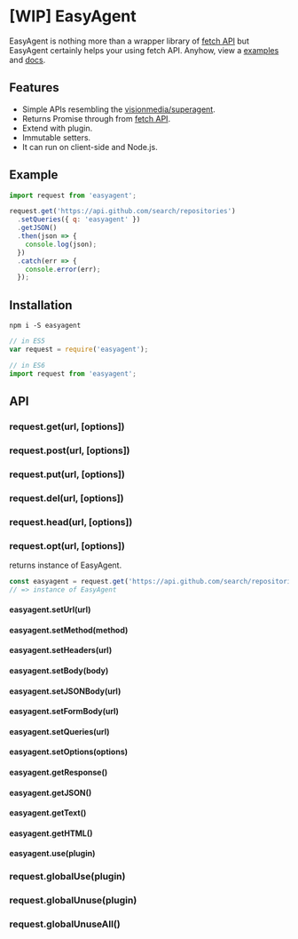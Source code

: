 # [WIP] EasyAgent

EasyAgent is nothing more than a wrapper library of [fetch API](https://fetch.spec.whatwg.org/) but EasyAgent certainly helps your using fetch API. Anyhow, view a [examples](#examples) and [docs](#installation).

## Features

- Simple APIs resembling the [visionmedia/superagent](https://github.com/visionmedia/superagent).
- Returns Promise through from [fetch API](https://fetch.spec.whatwg.org/).
- Extend with plugin.
- Immutable setters.
- It can run on client-side and Node.js.

## Example

```javascript
import request from 'easyagent';

request.get('https://api.github.com/search/repositories')
  .setQueries({ q: 'easyagent' })
  .getJSON()
  .then(json => {
    console.log(json);
  })
  .catch(err => {
    console.error(err);
  });
```

## Installation

```
npm i -S easyagent
```

```javascript
// in ES5
var request = require('easyagent');

// in ES6
import request from 'easyagent';
```

## API

### request.get(url, [options])
### request.post(url, [options])
### request.put(url, [options])
### request.del(url, [options])
### request.head(url, [options])
### request.opt(url, [options])

returns instance of EasyAgent.

```javascript
const easyagent = request.get('https://api.github.com/search/repositories');
// => instance of EasyAgent
```

#### easyagent.setUrl(url)
#### easyagent.setMethod(method)
#### easyagent.setHeaders(url)
#### easyagent.setBody(body)
#### easyagent.setJSONBody(url)
#### easyagent.setFormBody(url)
#### easyagent.setQueries(url)
#### easyagent.setOptions(options)

#### easyagent.getResponse()
#### easyagent.getJSON()
#### easyagent.getText()
#### easyagent.getHTML()

#### easyagent.use(plugin)

### request.globalUse(plugin)
### request.globalUnuse(plugin)
### request.globalUnuseAll()

